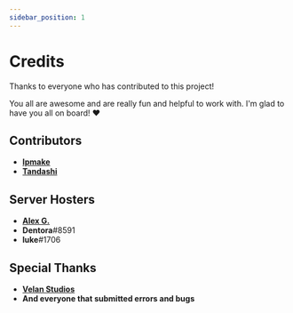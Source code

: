 ```yaml
---
sidebar_position: 1
---
```


# Credits

Thanks to everyone who has contributed to this project!

You all are awesome and are really fun and helpful to work with. I'm glad to have you all on board! :heart:

## Contributors

- [**Ipmake**](https://github.com/ipmake)
- [**Tandashi**](https://github.com/Tandashi)

## Server Hosters

- [**Alex G.**](https://hosmatic.com)
- **Dentora**#8591
- **luke**#1706

## Special Thanks

- [**Velan Studios**](https://www.velanstudios.com/)
- **And everyone that submitted errors and bugs**
